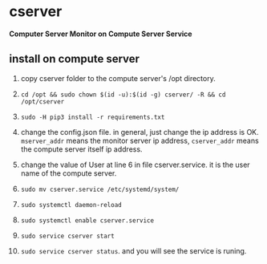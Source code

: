 # cserver

**Computer Server Monitor on Compute Server Service**

## install on compute server

1. copy cserver folder to the compute server's /opt directory.

2. `cd /opt && sudo chown $(id -u):$(id -g) cserver/ -R && cd /opt/cserver`

3. `sudo -H pip3 install -r requirements.txt`

4. change the config.json file. in general, just change the ip address is OK.
   `mserver_addr` means the monitor server ip address, `cserver_addr` means the compute server itself ip address.

5. change the value of User at line 6 in file cserver.service. it is the user name of the compute server.

6. `sudo mv cserver.service /etc/systemd/system/`

7. `sudo systemctl daemon-reload`

8. `sudo systemctl enable cserver.service`

9. `sudo service cserver start`

10. `sudo service cserver status`. and you will see the service is runing.
